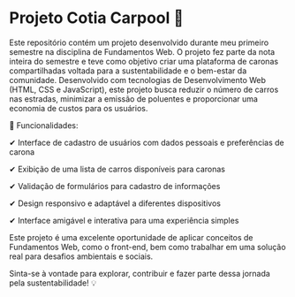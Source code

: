 # Projeto Cotia Carpool 🚗

Este repositório contém um projeto desenvolvido durante meu primeiro semestre na disciplina de Fundamentos Web. O projeto fez parte da nota inteira do semestre e teve como objetivo criar uma plataforma de caronas compartilhadas voltada para a sustentabilidade e o bem-estar da comunidade. Desenvolvido com tecnologias de Desenvolvimento Web (HTML, CSS e JavaScript), este projeto busca reduzir o número de carros nas estradas, minimizar a emissão de poluentes e proporcionar uma economia de custos para os usuários.

🔹 Funcionalidades: 

✔ Interface de cadastro de usuários com dados pessoais e preferências de carona

✔ Exibição de uma lista de carros disponíveis para caronas

✔ Validação de formulários para cadastro de informações

✔ Design responsivo e adaptável a diferentes dispositivos

✔ Interface amigável e interativa para uma experiência simples

Este projeto é uma excelente oportunidade de aplicar conceitos de Fundamentos Web, como o front-end, bem como trabalhar em uma solução real para desafios ambientais e sociais.

Sinta-se à vontade para explorar, contribuir e fazer parte dessa jornada pela sustentabilidade! 💡
